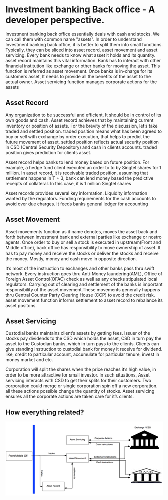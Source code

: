 #  Investment banking Back office - A developer perspective.


Investment banking back office  essentially deals with cash and stocks. We can call them with common name "assets". In order to understand Investment banking back office, it is better to split them into small functions. Typically, they can be sliced into  asset record, asset movement and asset servicing. Every bank needs to know what asset it holds and its quantity. asset record maintains this vital information. Bank has to interact with other financial institution like exchange or other banks for moving the asset. This function is referred as asset movement. Once banks is in-charge for its customers asset, It needs to provide all the benefits of the asset to the actual owner. Asset servicing function manages corporate actions for the assets

## Asset Record
Any organization to be successful and efficient, It should be in control of its own goods and cash. Asset record achieves that by maintaining current inventory or position of assets. For the brevity of the discussion, let’s take  traded and settled position. traded position means what has been agreed to buy or sell with exchange by order execution, that helps to predict the future movement of asset. settled position reflects actual security position in CSD (Central Security Depository) and cash in clients accounts. traded position gives prediction for clients asset. 

Asset record helps banks to lend money based on future position. For example, a hedge fund client executed an order to to by Singtel shares for 1 million. In asset record, it is receivable traded position, assuming that settlement happens in T + 3, bank can lend money based the predictive receipts of collateral. In this case, it is 1 million Singtel shares

Asset records provides several key information. Liquidity information wanted by the regulators. Funding requirements for the cash accounts to avoid over due charges. It feeds banks general ledger for accounting    

## Asset Movement

Asset movements function as it name denotes, moves the asset back and forth between investment bank and external parties like exchange or nostro agents. Once order to buy or sell a stock is executed in upstream(Front and Middle office), back office has responsibility to move ownership of asset. It has to pay money and receive the stocks or deliver the stocks and receive the money. Mostly, money and cash move in opposite direction. 

It’s most of the instruction to exchanges and other banks pass thru swift network. Every instruction goes thru Anti-Money laundering(AML), Office of Foreign Asset Control(OFAC) check as well as any checks stipulated local regulators. Carrying out of clearing and settlement of the banks is important responsibility of the asset movement.These movements generally happens thru Central Counter Party Clearing House (CCP) to avoid the credit risk. asset movement function informs settlement to asset record to rebalance its asset positons.


## Asset Servicing
Custodial banks maintains client’s assets by getting fees. Issuer of the stocks pay dividends to the CSD which holds the asset, CSD in turn pay the asset to the Custodian banks, which in turn pays to the clients. Clients can give standing instruction to custodial bank for money it receive for dividend. like, credit to particular account, accumulate for particular tenure, invest in money market and etc. 

Corporation will split the shares when the price reaches it’s high value, in order to be more attractive for small investor. In such situations, Asset servicing interacts with CSD to get their splits for their customers. Two corporation could merge or single corporation spin off a new corporation. all these actions possible change the quantity of stocks. Asset servicing ensures all the corporate actions are taken care for it’s clients.

## How everything related?

![back_office](back_office.png)
